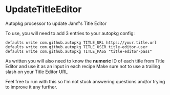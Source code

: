 # UpdateTitleEditor
Autopkg processor to update Jamf's Title Editor

To use, you will need to add 3 entries to your autopkg config:
```
defaults write com.github.autopkg TITLE_URL https://your.title.url 
defaults write com.github.autopkg TITLE_USER title-editor-user
defaults write com.github.autopkg TITLE_PASS "title-editor-pass"
```
As written you will also need to know the **__numeric__** ID of each title from Title Editor and use it as an input in each recipe
Make sure not to use a trailing slash on your Title Editor URL

Feel free to run with this so I'm not stuck answering questions and/or trying to improve it any further.
